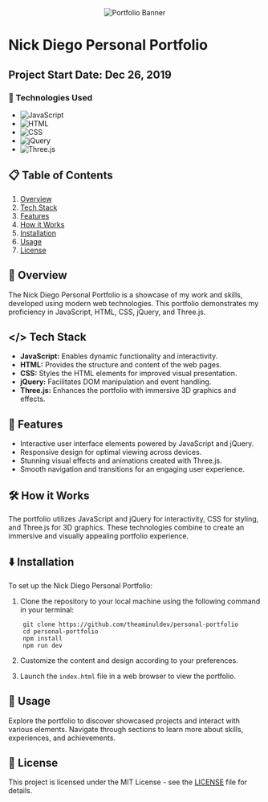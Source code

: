<div align="center">
  <img src="https://github.com/theaminuldev/personal-portfolio/blob/master/public/banner.png" alt="Portfolio Banner">
</div>

# Nick Diego Personal Portfolio

## Project Start Date: Dec 26, 2019

### 🚀 Technologies Used

- ![JavaScript](https://img.shields.io/badge/JavaScript-F7DF1E?style=for-the-badge&logo=javascript&logoColor=black)
- ![HTML](https://img.shields.io/badge/HTML5-E34F26?style=for-the-badge&logo=html5&logoColor=white)
- ![CSS](https://img.shields.io/badge/CSS3-1572B6?style=for-the-badge&logo=css3&logoColor=white)
- ![jQuery](https://img.shields.io/badge/jQuery-0769AD?style=for-the-badge&logo=jquery&logoColor=white)
- ![Three.js](https://img.shields.io/badge/Three.js-black?style=for-the-badge&logo=three.js&logoColor=white)

## 📋 Table of Contents

1. [Overview](#overview)
2. [Tech Stack](#tech-stack)
3. [Features](#features)
4. [How it Works](#how-it-works)
5. [Installation](#installation)
6. [Usage](#usage)
7. [License](#license)

## 📜 Overview

The Nick Diego Personal Portfolio is a showcase of my work and skills, developed using modern web technologies. This portfolio demonstrates my proficiency in JavaScript, HTML, CSS, jQuery, and Three.js.

## </> Tech Stack

- **JavaScript:** Enables dynamic functionality and interactivity.
- **HTML:** Provides the structure and content of the web pages.
- **CSS:** Styles the HTML elements for improved visual presentation.
- **jQuery:** Facilitates DOM manipulation and event handling.
- **Three.js:** Enhances the portfolio with immersive 3D graphics and effects.

## 👀 Features

- Interactive user interface elements powered by JavaScript and jQuery.
- Responsive design for optimal viewing across devices.
- Stunning visual effects and animations created with Three.js.
- Smooth navigation and transitions for an engaging user experience.

## 🛠️ How it Works

The portfolio utilizes JavaScript and jQuery for interactivity, CSS for styling, and Three.js for 3D graphics. These technologies combine to create an immersive and visually appealing portfolio experience.

## ⬇️ Installation

To set up the Nick Diego Personal Portfolio:

1. Clone the repository to your local machine using the following command in your terminal:
```
	git clone https://github.com/theaminuldev/personal-portfolio
	cd personal-portfolio
	npm install
	npm run dev
```

2. Customize the content and design according to your preferences.

3. Launch the `index.html` file in a web browser to view the portfolio.

## 🤸 Usage

Explore the portfolio to discover showcased projects and interact with various elements. Navigate through sections to learn more about skills, experiences, and achievements.

## 📄 License

This project is licensed under the MIT License - see the [LICENSE](LICENSE) file for details.
